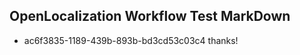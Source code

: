 ## OpenLocalization Workflow Test MarkDown
* ac6f3835-1189-439b-893b-bd3cd53c03c4 
thanks!<!--HONumber=Mar16_HO4-->

